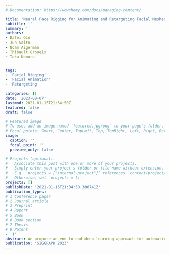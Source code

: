 ```yaml
---
# Documentation: https://wowchemy.com/docs/managing-content/

title: 'Neural Face Rigging for Animating and Retargeting Facial Meshes in the Wild'
subtitle: ''
summary: ''
authors:
- Dafei Qin
- Jun Saito
- Noam Aigerman
- Thibault Groueix
- Taku Komura


tags:
- 'Facial Rigging'
- 'Facial Animation'
- 'Retargeting'

categories: []
date: '2023-08-07'
lastmod: 2021-01-15T21:34:50Z
featured: false
draft: false

# Featured image
# To use, add an image named `featured.jpg/png` to your page's folder.
# Focal points: Smart, Center, TopLeft, Top, TopRight, Left, Right, BottomLeft, Bottom, BottomRight.
image:
  caption: ''
  focal_point: ''
  preview_only: false

# Projects (optional).
#   Associate this post with one or more of your projects.
#   Simply enter your project's folder or file name without extension.
#   E.g. `projects = ["internal-project"]` references `content/project/deep-learning/index.md`.
#   Otherwise, set `projects = []`.
projects: []
publishDate: '2021-01-15T21:34:50.388741Z'
publication_types:
# 1 Conference paper
# 2 Journal article
# 3 Preprint
# 4 Report
# 5 Book
# 6 Book section
# 7 Thesis
# 8 Patent
- '1'
abstract: We propose an end-to-end deep-learning approach for automatic rigging and retargeting of 3D models of human faces in the wild. Our approach, called Neural Face Rigging (NFR), holds three key properties\: (i) NFR's expression space maintains human-interpretable editing parameters for artistic controls;\n(ii) NFR is readily applicable to arbitrary facial meshes with different connectivity and expressions;\n(iii) NFR can encode and produce fine-grained details of complex expressions performed by arbitrary subjects.\n To the best of our knowledge, NFR is the first approach to provide realistic and controllable deformations of in-the-wild facial meshes, without the manual creation of blendshapes or correspondence. We design a deformation autoencoder and train it through a multi-dataset training scheme, which benefits from the unique advantages of two data sources\: a linear 3DMM with interpretable control parameters as in FACS, and 4D captures of real faces with fine-grained details. Through various experiments, we show NFR's ability to automatically produce realistic and accurate facial deformations across a wide range of existing datasets as well as noisy facial scans in-the-wild, while providing artist-controlled, editable parameters.
publication: 'SIGGRAPH 2023'
---
```


